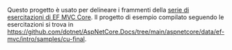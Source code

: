Questo progetto è usato per delineare i frammenti della [serie di esercitazioni di EF MVC Core](https://docs.microsoft.com/aspnet/core/data/ef-mvc/intro). Il progetto di esempio compilato seguendo le esercitazioni si trova in https://github.com/dotnet/AspNetCore.Docs/tree/main/aspnetcore/data/ef-mvc/intro/samples/cu-final.
